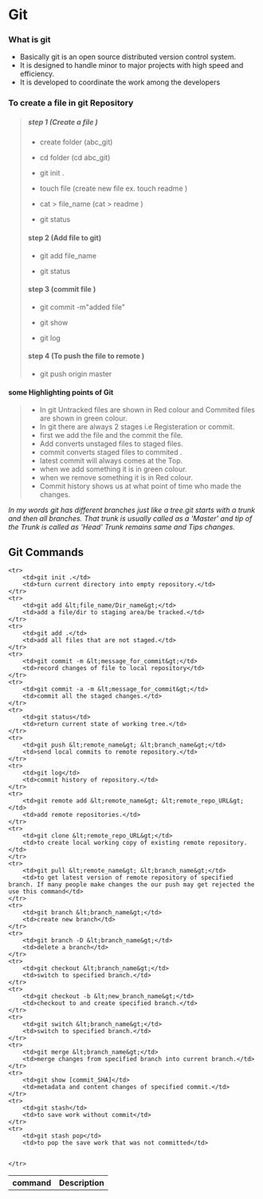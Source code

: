 # **Git**

### What is git 

* Basically git is an open source distributed version control system.
* It is designed to handle minor to major projects with high speed and efficiency.
* It is developed to coordinate the work among the developers


### To create a file in git Repository
> 
> ##### step 1 (Create a file )
> 
> * create folder (abc_git)
> 
> * cd folder (cd abc_git)
> 
> * git init .
> 
> * touch file (create new file ex. touch readme )
> 
> * cat > file_name (cat > readme )
> 
> * git status
> 
> #### step 2 (Add file to git)
> 
> * git add file_name
> 
> * git status
> 
> #### step 3 (commit file )
> 
> * git commit -m"added file"
> 
> * git show
> * git log
> 
> #### step 4 (To push the file to remote )
> 
> * git push origin master


#### some Highlighting points of Git 
> * In git Untracked files are shown in Red colour and
> Commited files are shown in green colour.
> * In git there are always 2 stages i.e Registeration or commit.
> * first we add the file and the commit the file.
> * Add converts unstaged files to staged files.
> * commit converts staged files to commited .
> * latest commit will always comes at the Top.
> * when we add something it is in green colour.
> * when we remove something it is in Red colour.
> * Commit history shows us at what point of time who made the changes.

 *In my words git has different branches just like a tree.git starts with a trunk and then all branches. That trunk is usually called as a 'Master' and tip of the Trunk is called as 'Head'
Trunk remains same and Tips changes.* 



## Git Commands






<table>
<thead>
	<tr>
		<th>command</th>
		<th>Description</th>
	</tr>
</thead>
<tbody>
	<tr>
		
	
		
	<tr>
		<td>git init .</td>
		<td>turn current directory into empty repository.</td>
	</tr>
	<tr>
		<td>git add &lt;file_name/Dir_name&gt;</td>
		<td>add a file/dir to staging area/be tracked.</td>
	</tr>
	<tr>
		<td>git add .</td>
		<td>add all files that are not staged.</td>
	</tr>
	<tr>
		<td>git commit -m &lt;message_for_commit&gt;</td>
		<td>record changes of file to local repository</td>
	</tr>
	<tr>
		<td>git commit -a -m &lt;message_for_commit&gt;</td>
		<td>commit all the staged changes.</td>
	</tr>
	<tr>
		<td>git status</td>
		<td>return current state of working tree.</td>
	</tr>
	<tr>
		<td>git push &lt;remote_name&gt; &lt;branch_name&gt;</td>
		<td>send local commits to remote repository.</td>
	</tr>
	<tr>
		<td>git log</td>
		<td>commit history of repository.</td>
	</tr>
	<tr>
		<td>git remote add &lt;remote_name&gt; &lt;remote_repo_URL&gt;</td>
		<td>add remote repositories.</td>
	</tr>
	<tr>
		<td>git clone &lt;remote_repo_URL&gt;</td>
		<td>to create local working copy of existing remote repository.</td>
	</tr>
	<tr>
		<td>git pull &lt;remote_name&gt; &lt;branch_name&gt;</td>
		<td>to get latest version of remote repository of specified branch. If many people make changes the our push may get rejected the use this command</td>
	</tr>
	<tr>
		<td>git branch &lt;branch_name&gt;</td>
		<td>create new branch</td>
	</tr>
	<tr>
		<td>git branch -D &lt;branch_name&gt;</td>
		<td>delete a branch</td>
	</tr>
	<tr>
		<td>git checkout &lt;branch_name&gt;</td>
		<td>switch to specified branch.</td>
	</tr>
	<tr>
		<td>git checkout -b &lt;new_branch_name&gt;</td>
		<td>checkout to and create specified branch.</td>
	</tr>
	<tr>
		<td>git switch &lt;branch_name&gt;</td>
		<td>switch to specified branch.</td>
	</tr>
	<tr>
		<td>git merge &lt;branch_name&gt;</td>
		<td>merge changes from specified branch into current branch.</td>
	</tr>
	<tr>
		<td>git show [commit_SHA]</td>
		<td>metadata and content changes of specified commit.</td>
	</tr>
	<tr>
		<td>git stash</td>
		<td>to save work without commit</td>
	</tr>
	<tr>
		<td>git stash pop</td>
		<td>to pop the save work that was not committed</td>
	
		
	</tr>
</tbody>
</table>



